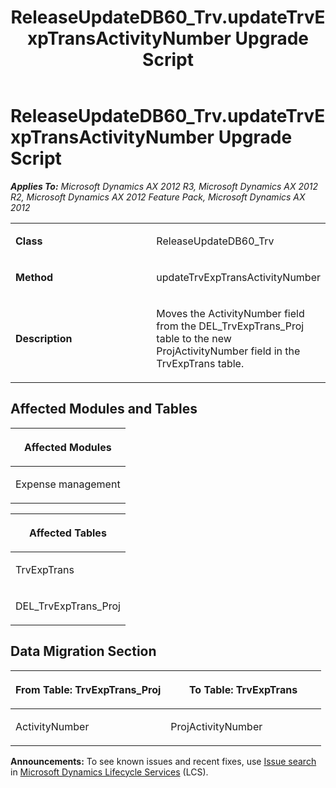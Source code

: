 ﻿---
title: ReleaseUpdateDB60_Trv.updateTrvExpTransActivityNumber Upgrade Script
TOCTitle: ReleaseUpdateDB60_Trv.updateTrvExpTransActivityNumber Upgrade Script
ms:assetid: 967e4024-d53d-806e-95df-2778a451811a
ms:mtpsurl: https://msdn.microsoft.com/en-us/library/JJ686193(v=AX.60)
ms:contentKeyID: 49709897
ms.date: 05/18/2015
mtps_version: v=AX.60
---

# ReleaseUpdateDB60\_Trv.updateTrvExpTransActivityNumber Upgrade Script 


_**Applies To:** Microsoft Dynamics AX 2012 R3, Microsoft Dynamics AX 2012 R2, Microsoft Dynamics AX 2012 Feature Pack, Microsoft Dynamics AX 2012_

<table>
<colgroup>
<col style="width: 50%" />
<col style="width: 50%" />
</colgroup>
<tbody>
<tr class="odd">
<td><p><strong>Class</strong></p></td>
<td><p>ReleaseUpdateDB60_Trv</p></td>
</tr>
<tr class="even">
<td><p><strong>Method</strong></p></td>
<td><p>updateTrvExpTransActivityNumber</p></td>
</tr>
<tr class="odd">
<td><p><strong>Description</strong></p></td>
<td><p>Moves the ActivityNumber field from the DEL_TrvExpTrans_Proj table to the new ProjActivityNumber field in the TrvExpTrans table.</p></td>
</tr>
</tbody>
</table>


## Affected Modules and Tables

<table>
<colgroup>
<col style="width: 100%" />
</colgroup>
<thead>
<tr class="header">
<th><p>Affected Modules</p></th>
</tr>
</thead>
<tbody>
<tr class="odd">
<td><p>Expense management</p></td>
</tr>
</tbody>
</table>


<table>
<colgroup>
<col style="width: 100%" />
</colgroup>
<thead>
<tr class="header">
<th><p>Affected Tables</p></th>
</tr>
</thead>
<tbody>
<tr class="odd">
<td><p>TrvExpTrans</p></td>
</tr>
<tr class="even">
<td><p>DEL_TrvExpTrans_Proj</p></td>
</tr>
</tbody>
</table>


## Data Migration Section

<table>
<colgroup>
<col style="width: 50%" />
<col style="width: 50%" />
</colgroup>
<thead>
<tr class="header">
<th><p>From Table: TrvExpTrans_Proj</p></th>
<th><p>To Table: TrvExpTrans</p></th>
</tr>
</thead>
<tbody>
<tr class="odd">
<td><p>ActivityNumber</p></td>
<td><p>ProjActivityNumber</p></td>
</tr>
</tbody>
</table>

  
**Announcements:** To see known issues and recent fixes, use [Issue search](http://go.microsoft.com/fwlink/?linkid=389258) in [Microsoft Dynamics Lifecycle Services](http://go.microsoft.com/fwlink/?linkid=306505) (LCS).

